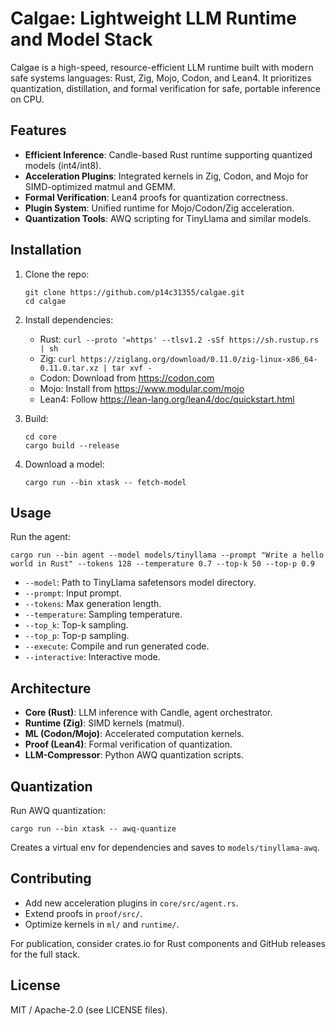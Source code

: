 # Calgae: Lightweight LLM Runtime and Model Stack

Calgae is a high-speed, resource-efficient LLM runtime built with modern safe systems languages: Rust, Zig, Mojo, Codon, and Lean4. It prioritizes quantization, distillation, and formal verification for safe, portable inference on CPU.

## Features

- **Efficient Inference**: Candle-based Rust runtime supporting quantized models (int4/int8).
- **Acceleration Plugins**: Integrated kernels in Zig, Codon, and Mojo for SIMD-optimized matmul and GEMM.
- **Formal Verification**: Lean4 proofs for quantization correctness.
- **Plugin System**: Unified runtime for Mojo/Codon/Zig acceleration.
- **Quantization Tools**: AWQ scripting for TinyLlama and similar models.

## Installation

1. Clone the repo:
   ```
   git clone https://github.com/p14c31355/calgae.git
   cd calgae
   ```

2. Install dependencies:
   - Rust: `curl --proto '=https' --tlsv1.2 -sSf https://sh.rustup.rs | sh`
   - Zig: `curl https://ziglang.org/download/0.11.0/zig-linux-x86_64-0.11.0.tar.xz | tar xvf -`
   - Codon: Download from https://codon.com
   - Mojo: Install from https://www.modular.com/mojo
   - Lean4: Follow https://lean-lang.org/lean4/doc/quickstart.html

3. Build:
   ```
   cd core
   cargo build --release
   ```

4. Download a model:
   ```
   cargo run --bin xtask -- fetch-model
   ```

## Usage

Run the agent:
```
cargo run --bin agent --model models/tinyllama --prompt "Write a hello world in Rust" --tokens 128 --temperature 0.7 --top-k 50 --top-p 0.9
```

- `--model`: Path to TinyLlama safetensors model directory.
- `--prompt`: Input prompt.
- `--tokens`: Max generation length.
- `--temperature`: Sampling temperature.
- `--top_k`: Top-k sampling.
- `--top_p`: Top-p sampling.
- `--execute`: Compile and run generated code.
- `--interactive`: Interactive mode.

## Architecture

- **Core (Rust)**: LLM inference with Candle, agent orchestrator.
- **Runtime (Zig)**: SIMD kernels (matmul).
- **ML (Codon/Mojo)**: Accelerated computation kernels.
- **Proof (Lean4)**: Formal verification of quantization.
- **LLM-Compressor**: Python AWQ quantization scripts.

## Quantization

Run AWQ quantization:
```
cargo run --bin xtask -- awq-quantize
```

Creates a virtual env for dependencies and saves to `models/tinyllama-awq`.

## Contributing

- Add new acceleration plugins in `core/src/agent.rs`.
- Extend proofs in `proof/src/`.
- Optimize kernels in `ml/` and `runtime/`.

For publication, consider crates.io for Rust components and GitHub releases for the full stack.

## License

MIT / Apache-2.0 (see LICENSE files).
